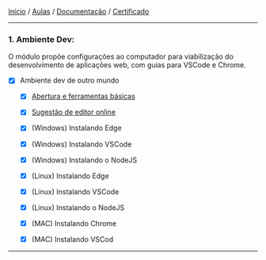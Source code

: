 [Início](https://github.com/Thalyalm/rocketseat-trilha-fundamentar) /
[Aulas](https://github.com/Thalyalm/rocketseat-trilha-fundamentar/tree/main/aulas) /
[Documentação](https://github.com/Thalyalm/rocketseat-trilha-fundamentar/tree/main/documentacao) /
[Certificado](https://github.com/Thalyalm/rocketseat-trilha-fundamentar/tree/main/certificado)

---

### 1. Ambiente Dev:

O módulo propõe configurações ao computador para viabilização do desenvolvimento de aplicações web, com guias para VSCode e Chrome.

- [x] Ambiente dev de outro mundo

    - [x] [Abertura e ferramentas básicas]()

    - [x] [Sugestão de editor online]()

    - [x] (Windows) Instalando Edge

    - [x] (Windows) Instalando VSCode

    - [x] (Windows) Instalando o NodeJS

    - [x] (Linux) Instalando Edge

    - [x] (Linux) Instalando VSCode

    - [x] (Linux) Instalando o NodeJS

    - [x] (MAC) Instalando Chrome

    - [x] (MAC) Instalando VSCod

---